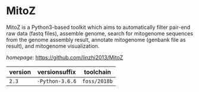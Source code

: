 # MitoZ

MitoZ is a Python3-based toolkit which aims to automatically filter pair-end raw data (fastq files),  assemble genome, search for mitogenome sequences from the genome assembly result, annotate mitogenome  (genbank file as result), and mitogenome visualization.

*homepage*: <https://github.com/linzhi2013/MitoZ>

version | versionsuffix | toolchain
--------|---------------|----------
``2.3`` | ``-Python-3.6.6`` | ``foss/2018b``
